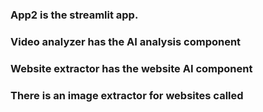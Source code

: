 ### App2 is the streamlit app.
### Video analyzer has the AI analysis component
### Website extractor has the website AI component
### There is an image extractor for websites called  
